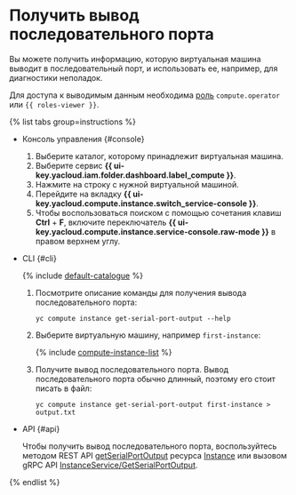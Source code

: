# Получить вывод последовательного порта

Вы можете получить информацию, которую виртуальная машина выводит в последовательный порт, и использовать ее, например, для диагностики неполадок.

Для доступа к выводимым данным необходима [роль](../../security/index.md) `сompute.operator` или `{{ roles-viewer }}`.

{% list tabs group=instructions %}

- Консоль управления {#console}

  1. Выберите каталог, которому принадлежит виртуальная машина.
  1. Выберите сервис **{{ ui-key.yacloud.iam.folder.dashboard.label_compute }}**.
  1. Нажмите на строку с нужной виртуальной машиной.
  1. Перейдите на вкладку **{{ ui-key.yacloud.compute.instance.switch_service-console }}**.
  1. Чтобы воспользоваться поиском с помощью сочетания клавиш **Ctrl** + **F**, включите переключатель **{{ ui-key.yacloud.compute.instance.service-console.raw-mode }}** в правом верхнем углу.

- CLI {#cli}

  {% include [default-catalogue](../../../_includes/default-catalogue.md) %}

  1. Посмотрите описание команды для получения вывода последовательного порта:

      ```
      yc compute instance get-serial-port-output --help
      ```

  1. Выберите виртуальную машину, например `first-instance`:

      {% include [compute-instance-list](../../_includes_service/compute-instance-list.md) %}

  1. Получите вывод последовательного порта. Вывод последовательного порта обычно длинный, поэтому его стоит писать в файл:

      ```
      yc compute instance get-serial-port-output first-instance > output.txt
      ```

- API {#api}

  Чтобы получить вывод последовательного порта, воспользуйтесь методом REST API [getSerialPortOutput](../../api-ref/Instance/getSerialPortOutput.md) ресурса [Instance](../../api-ref/Instance/index.md) или вызовом gRPC API [InstanceService/GetSerialPortOutput](../../api-ref/grpc/Instance/getSerialPortOutput.md).

{% endlist %}
